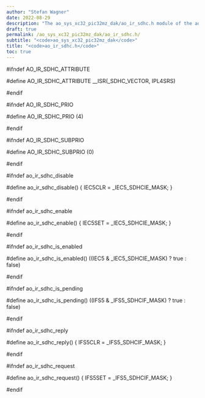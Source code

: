 ```yaml
---
author: "Stefan Wagner"
date: 2022-08-29
description: "The ao_sys_xc32_pic32mz_dak/ao_ir_sdhc.h module of the ao real-time operating system."
draft: true
permalink: /ao_sys_xc32_pic32mz_dak/ao_ir_sdhc.h/ 
subtitle: "<code>ao_sys_xc32_pic32mz_dak</code>"
title: "<code>ao_ir_sdhc.h</code>"
toc: true
---
```


#ifndef AO_IR_SDHC_ATTRIBUTE

#define AO_IR_SDHC_ATTRIBUTE        __ISR(_SDHC_VECTOR, IPL4SRS)

#endif

#ifndef AO_IR_SDHC_PRIO

#define AO_IR_SDHC_PRIO             (4)

#endif

#ifndef AO_IR_SDHC_SUBPRIO

#define AO_IR_SDHC_SUBPRIO          (0)

#endif

#ifndef ao_ir_sdhc_disable

#define ao_ir_sdhc_disable()        { IEC5CLR = _IEC5_SDHCIE_MASK; }

#endif

#ifndef ao_ir_sdhc_enable

#define ao_ir_sdhc_enable()         { IEC5SET = _IEC5_SDHCIE_MASK; }

#endif

#ifndef ao_ir_sdhc_is_enabled

#define ao_ir_sdhc_is_enabled()     ((IEC5 & _IEC5_SDHCIE_MASK) ? true : false)

#endif

#ifndef ao_ir_sdhc_is_pending

#define ao_ir_sdhc_is_pending()     ((IFS5 & _IFS5_SDHCIF_MASK) ? true : false)

#endif

#ifndef ao_ir_sdhc_reply

#define ao_ir_sdhc_reply()          { IFS5CLR = _IFS5_SDHCIF_MASK; }

#endif

#ifndef ao_ir_sdhc_request

#define ao_ir_sdhc_request()        { IFS5SET = _IFS5_SDHCIF_MASK; }

#endif

